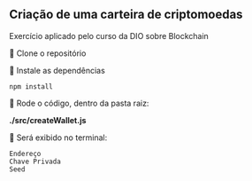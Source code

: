 ## Criação de uma carteira de criptomoedas

Exercício aplicado pelo curso da DIO sobre Blockchain

:sheep: Clone o repositório

:wrench: Instale as dependências

`npm install`


:construction: Rode o código, dentro da pasta raiz:

**./src/createWallet.js**

:key: Será exibido no terminal:
```terminal
Endereço
Chave Privada
Seed
```
